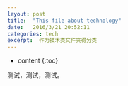 ```yaml
---
layout: post
title:  "This file about technology"
date:   2016/3/21 20:52:11 
categories: tech
excerpt:  作为技术类文件夹得分类
---
```


* content
{:toc}


测试，测试，测试。   